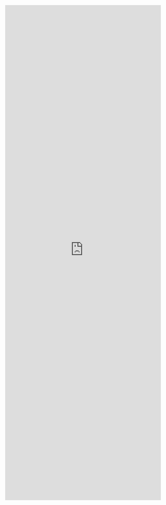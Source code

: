 <iframe 
    title='Rating Examples'
    src='https://fabricweb.z5.web.core.windows.net/pr-deploy-site/refs/heads/master/fabric-website-resources/dist/index.html#/examples/rating?docsExample=true'
    frameborder='no'
    height='1600'
    style='width: 100%;'
>
